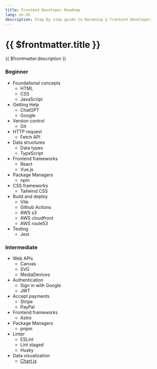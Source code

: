 ```yaml
---
title: Frontend Developer Roadmap
lang: en-US
description: Step by step guide to becoming a frontend developer.
---
```


# {{ $frontmatter.title }}

{{ $frontmatter.description }}

### Beginner

- Foundational concepts
  - HTML
  - CSS
  - JavaScript
- Getting Help
  - ChatGPT
  - Google
- Version control
  - Git
- HTTP request
  - Fetch API
- Data structures
  - Data types
  - TypeScript
- Frontend frameworks
  - React
  - Vue.js
- Package Managers
  - npm
- CSS frameworks
  - Tailwind CSS
- Build and deploy
  - Vite
  - Github Actions
  - AWS s3
  - AWS cloudfront
  - AWS route53
- Testing
  - Jest

### Intermediate

- Web APIs
  - Canvas
  - SVG
  - MediaDevices
- Authentication
  - Sign in with Google
  - JWT
- Accept payments
  - Stripe
  - PayPal
- Frontend frameworks
  - Astro
- Package Managers
  - pnpm
- Linter
  - ESLint
  - Lint staged
  - Husky
- Data visualization
  - [Chart.js](https://www.chartjs.org/)